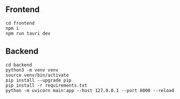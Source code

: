 ## Frontend

`cd frontend` \
`npm i` \
`npm run tauri dev`

## Backend
`cd backend` \
`python3 -m venv venv` \
`source venv/bin/activate` \
`pip install --upgrade pip` \
`pip install -r requirements.txt`\
`python -m uvicorn main:app --host 127.0.0.1 --port 8000 --reload`